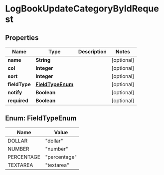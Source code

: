 

# LogBookUpdateCategoryByIdRequest


## Properties

| Name | Type | Description | Notes |
|------------ | ------------- | ------------- | -------------|
|**name** | **String** |  |  [optional] |
|**col** | **Integer** |  |  [optional] |
|**sort** | **Integer** |  |  [optional] |
|**fieldType** | [**FieldTypeEnum**](#FieldTypeEnum) |  |  [optional] |
|**notify** | **Boolean** |  |  [optional] |
|**required** | **Boolean** |  |  [optional] |



## Enum: FieldTypeEnum

| Name | Value |
|---- | -----|
| DOLLAR | &quot;dollar&quot; |
| NUMBER | &quot;number&quot; |
| PERCENTAGE | &quot;percentage&quot; |
| TEXTAREA | &quot;textarea&quot; |



